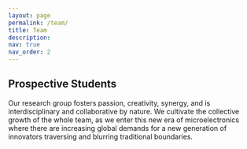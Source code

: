 ```yaml
---
layout: page
permalink: /team/
title: Team
description: 
nav: true
nav_order: 2
---
```


## Prospective Students
Our research group fosters passion, creativity, synergy, and is interdisciplinary and collaborative by nature. We cultivate the collective growth of the whole team, as we enter this new era of microelectronics where there are increasing global demands for a new generation of innovators traversing and blurring traditional boundaries.


